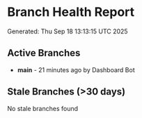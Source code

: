 # Branch Health Report
Generated: Thu Sep 18 13:13:15 UTC 2025

## Active Branches
- **main** - 21 minutes ago by Dashboard Bot

## Stale Branches (>30 days)
No stale branches found

